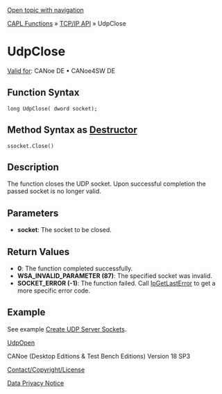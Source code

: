 [Open topic with navigation](../../../../../CANoeDEFamily.htm#Topics/CAPLFunctions/TCPIPAPI/Functions/CAPLfunctionUDPClose.md)

[CAPL Functions](../../CAPLfunctions.md) » [TCP/IP API](../CAPLfunctionsTCPIPOverview.md) » UdpClose

# UdpClose

[Valid for](../../../Shared/FeatureAvailability.md):  CANoe DE • CANoe4SW DE

## Function Syntax

```
long UdpClose( dword socket);
```

## Method Syntax as [Destructor](../../../Shared/CAPL/General/ClassesAndObjects.md)

```
ssocket.Close()
```

## Description

The function closes the UDP socket. Upon successful completion the passed socket is no longer valid.

## Parameters

- **socket**: The socket to be closed.

## Return Values

- **0**: The function completed successfully.
- **WSA_INVALID_PARAMETER (87)**: The specified socket was invalid.
- **SOCKET_ERROR (-1)**: The function failed. Call [IpGetLastError](CAPLfunctionIPGetLastError.md) to get a more specific error code.

## Example

See example [Create UDP Server Sockets](../../../Shared/CAPL/TCPIPAPI/TCPIPAPI.md#UDPServerSocket).

[UdpOpen](CAPLfunctionUDPOpen.md)

CANoe (Desktop Editions & Test Bench Editions) Version 18 SP3

[Contact/Copyright/License](../../../Shared/ContactCopyrightLicense.md)

[Data Privacy Notice](https://www.vector.com/int/en/company/get-info/privacy-policy/)

